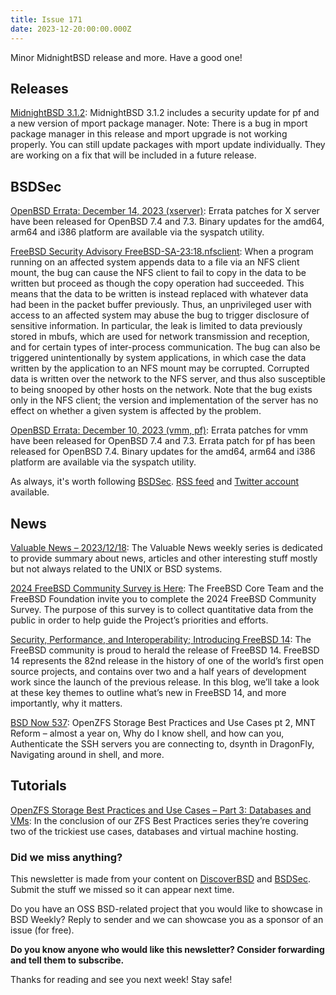 ```yaml
---
title: Issue 171
date: 2023-12-20:00:00.000Z
---
```


Minor MidnightBSD release and more. Have a good one!

<!-- more -->

## Releases

[MidnightBSD 3.1.2](https://bsdsec.net/articles/midnightbsd-security-midnightbsd-3-1-2?utm_source=bsdweekly): MidnightBSD 3.1.2 includes a security update for pf and a new version of mport package manager. Note: There is a bug in mport package manager in this release and mport upgrade is not working properly. You can still update packages with mport update individually. They are working on a fix that will be included in a future release.

## BSDSec

[OpenBSD Errata: December 14, 2023 (xserver)](https://bsdsec.net/articles/openbsd-errata-december-14-2023-xserver?utm_source=bsdweekly): Errata patches for X server have been released for OpenBSD 7.4 and 7.3. Binary updates for the amd64, arm64 and i386 platform are available via the syspatch utility.

[FreeBSD Security Advisory FreeBSD-SA-23:18.nfsclient](https://bsdsec.net/articles/freebsd-security-advisory-freebsd-sa-23-18-nfsclient?utm_source=bsdweekly): When a program running on an affected system appends data to a file via an NFS client mount, the bug can cause the NFS client to fail to copy in the data to be written but proceed as though the copy operation had succeeded. This means that the data to be written is instead replaced with whatever data had been in the packet buffer previously. Thus, an unprivileged user with access to an affected system may abuse the bug to trigger disclosure of sensitive information. In particular, the leak is limited to data previously stored in mbufs, which are used for network transmission and reception, and for certain types of inter-process communication. The bug can also be triggered unintentionally by system applications, in which case the data written by the application to an NFS mount may be corrupted. Corrupted data is written over the network to the NFS server, and thus also susceptible to being snooped by other hosts on the network. Note that the bug exists only in the NFS client; the version and implementation of the server has no effect on whether a given system is affected by the problem.

[OpenBSD Errata: December 10, 2023 (vmm, pf)](https://bsdsec.net/articles/openbsd-errata-december-10-2023-vmm-pf?utm_source=bsdweekly): Errata patches for vmm have been released for OpenBSD 7.4 and 7.3. Errata patch for pf has been released for OpenBSD 7.4. Binary updates for the amd64, arm64 and i386 platform are available via the syspatch utility.

As always, it's worth following [BSDSec](https://bsdsec.net). [RSS feed](https://bsdsec.net/articles.atom) and [Twitter account](https://twitter.com/bsdsec) available.

## News

[Valuable News – 2023/12/18](https://vermaden.wordpress.com/2023/12/18/valuable-news-2023-12-18/?utm_source=bsdweekly): The Valuable News weekly series is dedicated to provide summary about news, articles and other interesting stuff mostly but not always related to the UNIX or BSD systems.

[2024 FreeBSD Community Survey is Here](https://freebsdfoundation.org/blog/2024-freebsd-community-survey-is-here/?utm_source=bsdweekly): The FreeBSD Core Team and the FreeBSD Foundation invite you to complete the 2024 FreeBSD Community Survey. The purpose of this survey is to collect quantitative data from the public in order to help guide the Project’s priorities and efforts.

[Security, Performance, and Interoperability; Introducing FreeBSD 14](https://freebsdfoundation.org/blog/security-performance-and-interoperability-introducing-freebsd-14/?utm_source=bsdweekly): The FreeBSD community is proud to herald the release of FreeBSD 14. FreeBSD 14 represents the 82nd release in the history of one of the world’s first open source projects, and contains over two and a half years of development work since the launch of the previous release. In this blog, we’ll take a look at these key themes to outline what’s new in FreeBSD 14, and more importantly, why it matters.

[BSD Now 537](https://www.bsdnow.tv/537?utm_source=bsdweekly): OpenZFS Storage Best Practices and Use Cases pt 2, MNT Reform – almost a year on, Why do I know shell, and how can you, Authenticate the SSH servers you are connecting to, dsynth in DragonFly, Navigating around in shell, and more.

## Tutorials

[OpenZFS Storage Best Practices and Use Cases – Part 3: Databases and VMs](https://klarasystems.com/articles/openzfs-storage-best-practices-and-use-cases-part-3-databases-and-vms/?utm_source=bsdweekly): In the conclusion of our ZFS Best Practices series they’re covering two of the trickiest use cases, databases and virtual machine hosting.

### Did we miss anything?

This newsletter is made from your content on [DiscoverBSD](https://discoverbsd.com) and [BSDSec](https://bsdsec.net). Submit the stuff we missed so it can appear next time.

Do you have an OSS BSD-related project that you would like to showcase in BSD Weekly? Reply to sender and we can showcase you as a sponsor of an issue (for free).

**Do you know anyone who would like this newsletter? Consider forwarding and tell them to subscribe.**

Thanks for reading and see you next week! Stay safe!
